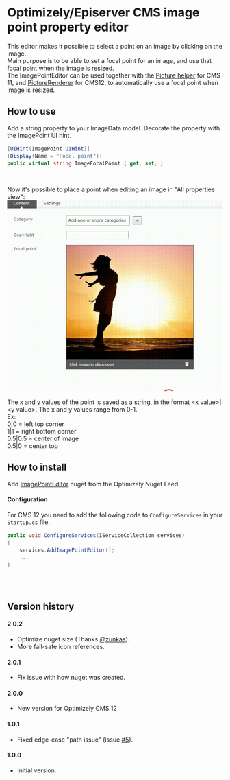 ﻿# Optimizely/Episerver CMS image point property editor
This editor makes it possible to select a point on an image by clicking on the image.<br/> 
Main purpose is to be able to set a focal point for an image, and use that focal point when the image is resized.
<br/>
The ImagePointEditor can be used together with the 
[Picture helper](https://hacksbyme.net/2019/01/17/control-the-cropping-of-your-images-with-a-focal-point/) for CMS 11, 
and [PictureRenderer](https://github.com/ErikHen/PictureRenderer.Optimizely) for CMS12, to 
automatically use a focal point when image is resized.

## How to use
Add a string property to your ImageData model. Decorate the property with the ImagePoint UI hint.
````C#
[UIHint(ImagePoint.UIHint)]
[Display(Name = "Focal point")]
public virtual string ImageFocalPoint { get; set; }
````
<br/>

Now it's possible to place a point when editing an image in "All properties view":<br/>
![](https://raw.githubusercontent.com/ErikHen/ImagePointEditor/master/doc/ImagePoint.gif)

The x and y values of the point is saved as a string, in the format &lt;x value&gt;|&lt;y value&gt;. The x and y values range from 0-1. 
<br/>
Ex:<br/>
0|0 = left top corner<br/>
1|1 = right bottom corner <br/>
0.5|0.5 = center of image<br/>
0.5|0 = center top  <br/>

## How to install

Add [ImagePointEditor](https://nuget.optimizely.com/package/?id=ImagePointEditor) nuget from the  Optimizely Nuget Feed.

#### Configuration
For CMS 12 you need to add the following code to `ConfigureServices` in your `Startup.cs` file.

````C#
public void ConfigureServices(IServiceCollection services)
{
    services.AddImagePointEditor();
    ...
}
````
<br/><br/>

## Version history
#### 2.0.2
- Optimize nuget size (Thanks [@zunkas](https://github.com/zunkas)).
- More fail-safe icon references.

#### 2.0.1
- Fix issue with how nuget was created.

#### 2.0.0
- New version for Optimizely CMS 12

#### 1.0.1
- Fixed edge-case "path issue" (issue [#5](https://github.com/ErikHen/ImagePointEditor/issues/5)).

#### 1.0.0
- Initial version.
